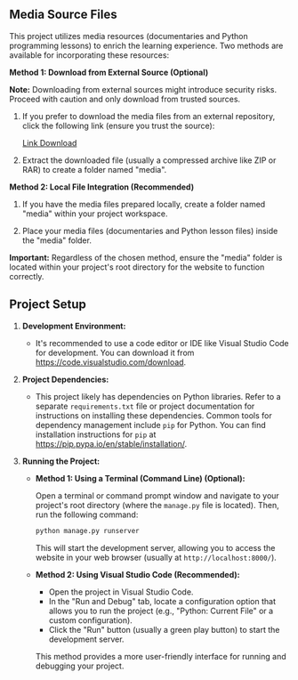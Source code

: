 ## Media Source Files

This project utilizes media resources (documentaries and Python programming lessons) to enrich the learning experience. Two methods are available for incorporating these resources:

**Method 1: Download from External Source (Optional)**

**Note:** Downloading from external sources might introduce security risks. Proceed with caution and only download from trusted sources.

1. If you prefer to download the media files from an external repository, click the following link (ensure you trust the source):

   [Link Download](https://drive.google.com/file/d/1g_OaCiRvcXWXhRyMpiXMHvI6EJLiDpYi/view?usp=sharing)

2. Extract the downloaded file (usually a compressed archive like ZIP or RAR) to create a folder named "media".

**Method 2: Local File Integration (Recommended)**

1. If you have the media files prepared locally, create a folder named "media" within your project workspace.

2. Place your media files (documentaries and Python lesson files) inside the "media" folder.

**Important:** Regardless of the chosen method, ensure the "media" folder is located within your project's root directory for the website to function correctly.


## Project Setup

1. **Development Environment:**

   * It's recommended to use a code editor or IDE like Visual Studio Code for development. You can download it from https://code.visualstudio.com/download.

2. **Project Dependencies:**

   * This project likely has dependencies on Python libraries. Refer to a separate `requirements.txt` file or project documentation for instructions on installing these dependencies. Common tools for dependency management include `pip` for Python. You can find installation instructions for `pip` at https://pip.pypa.io/en/stable/installation/.

3. **Running the Project:**

   * **Method 1: Using a Terminal (Command Line) (Optional):**

     Open a terminal or command prompt window and navigate to your project's root directory (where the `manage.py` file is located). Then, run the following command:

       ```bash
       python manage.py runserver
       ```

     This will start the development server, allowing you to access the website in your web browser (usually at `http://localhost:8000/`).

   * **Method 2: Using Visual Studio Code (Recommended):**

     - Open the project in Visual Studio Code.
     - In the "Run and Debug" tab, locate a configuration option that allows you to run the project (e.g., "Python: Current File" or a custom configuration).
     - Click the "Run" button (usually a green play button) to start the development server.

     This method provides a more user-friendly interface for running and debugging your project.
